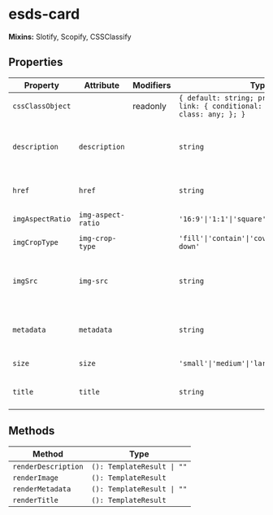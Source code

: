 # esds-card

**Mixins:** Slotify, Scopify, CSSClassify

## Properties

| Property         | Attribute          | Modifiers | Type                                             | Description                                      |
|------------------|--------------------|-----------|--------------------------------------------------|--------------------------------------------------|
| `cssClassObject` |                    | readonly  | `{ default: string; prefix: string; link: { conditional: any; }; size: { class: any; }; }` |                                                  |
| `description`    | `description`      |           | `string`                                         | Text description rendered below the title        |
| `href`           | `href`             |           | `string`                                         | Destination when card is clicked                 |
| `imgAspectRatio` | `img-aspect-ratio` |           | `'16:9'\|'1:1'\|'square'`                        | Image aspect ratio                               |
| `imgCropType`    | `img-crop-type`    |           | `'fill'\|'contain'\|'cover'\|'none'\|'scale-down'` | Image crop behavior                              |
| `imgSrc`         | `img-src`          |           | `string`                                         | Relative path to the image displayed on the card |
| `metadata`       | `metadata`         |           | `string`                                         | Metadata text displayed on the card              |
| `size`           | `size`             |           | `'small'\|'medium'\|'large'`                     | Overall size of the card                         |
| `title`          | `title`            |           | `string`                                         | Title text displayed on the card                 |

## Methods

| Method              | Type                       |
|---------------------|----------------------------|
| `renderDescription` | `(): TemplateResult \| ""` |
| `renderImage`       | `(): TemplateResult`       |
| `renderMetadata`    | `(): TemplateResult \| ""` |
| `renderTitle`       | `(): TemplateResult`       |
